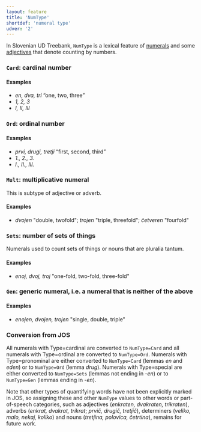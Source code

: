 ```yaml
---
layout: feature
title: 'NumType'
shortdef: 'numeral type'
udver: '2'
---
```


In Slovenian UD Treebank, `NumType` is a lexical feature of [numerals](NUM) and some [adjectives](ADJ) that denote counting by numbers.

### <a name="Card">`Card`</a>: cardinal number

#### Examples

* _en, dva, tri_ “one, two, three”
* _1, 2, 3_
* _I, II, III_

### <a name="Ord">`Ord`</a>: ordinal number

#### Examples

* _prvi, drugi, tretji_ “first, second, third”
* _1., 2., 3._
* _I., II., III._

### <a name="Mult">`Mult`</a>: multiplicative numeral

This is subtype of adjective or adverb.

#### Examples

* _dvojen_ "double, twofold"; _trojen_ "triple, threefold"; _četveren_ "fourfold"

### <a name="Sets">`Sets`</a>: number of sets of things

Numerals used to count sets of things or nouns that are pluralia tantum.

#### Examples

* _enoj, dvoj, troj_ "one-fold, two-fold, three-fold"

### <a name="Gen">`Gen`</a>: generic numeral, i.e. a numeral that is neither of the above

#### Examples

* _enojen, dvojen, trojen_ "single, double, triple"

### Conversion from JOS

All numerals with Type=cardinal are converted to `NumType=Card` and all numerals with Type=ordinal are converted to `NumType=Ord`. Numerals with Type=pronominal are either converted to `NumType=Card` (lemmas _en_ and _eden_) or to `NumType=Ord` (lemma _drug_). Numerals with Type=special are either converted to `NumType=Sets` (lemmas not ending in _-en_) or to `NumType=Gen` (lemmas ending in _-en_).

Note that other types of quantifying words have not been explicitly marked in JOS, so assigning these and other `NumType` values to other words or part-of-speech categories, such as adjectives (_enkraten, dvakraten, trikraten_), adverbs (_enkrat, dvakrat, trikrat_; _prvič, drugič, tretjič_), determiners (_veliko, malo, nekaj, koliko_) and nouns (_tretjina, polovica, četrtina_), remains for future work.
<!-- Interlanguage links updated Čt lis 12 09:43:04 CET 2020 -->
